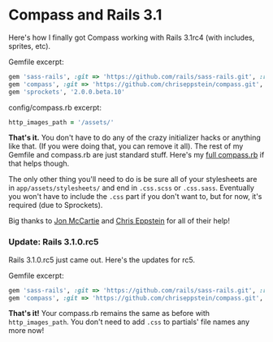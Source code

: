 # Compass and Rails 3.1

Here's how I finally got Compass working with Rails 3.1rc4 (with includes, sprites, etc).

Gemfile excerpt:

``` ruby
gem 'sass-rails', :git => 'https://github.com/rails/sass-rails.git', :ref => '031236b31eaf20658226a9ae051749cc6647c33f'
gem 'compass', :git => 'https://github.com/chriseppstein/compass.git', :ref => '2c1fcfcad708875d10db65740aabf417abc636a6'
gem 'sprockets', '2.0.0.beta.10'
```

config/compass.rb excerpt:

``` ruby
http_images_path = '/assets/'
```

**That's it.** You don't have to do any of the crazy initializer hacks or anything like that. (If you were doing that, you can remove it all). The rest of my Gemfile and compass.rb are just standard stuff. Here's my [full compass.rb](https://gist.github.com/1103112#file_full_compass.rb) if that helps though.

The only other thing you'll need to do is be sure all of your stylesheets are in `app/assets/stylesheets/` and end in `.css.scss` or `.css.sass`. Eventually you won't have to include the `.css` part if you don't want to, but for now, it's required (due to Sprockets).

Big thanks to [Jon McCartie](http://twitter.com/jmccartie) and [
Chris Eppstein](http://twitter.com/chriseppstein) for all of their help!

### Update: Rails 3.1.0.rc5

Rails 3.1.0.rc5 just came out. Here's the updates for rc5.

Gemfile excerpt:

``` ruby
gem 'sass-rails', :git => 'https://github.com/rails/sass-rails.git', :ref => '231b14da040c3ad320076cbaaa70190d14b95d37'
gem 'compass', :git => 'https://github.com/chriseppstein/compass.git', :ref => '33263caffe5548a64253976c0a034afe1ed567f4'
```

**That's it!** Your compass.rb remains the same as before with `http_images_path`. You don't need to add `.css` to partials' file names any more now!
